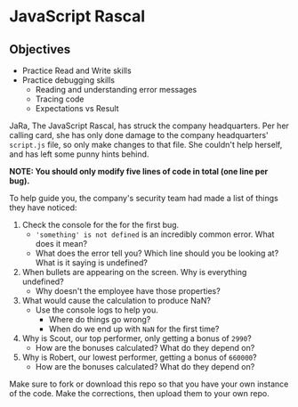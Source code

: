 # JavaScript Rascal

## Objectives

- Practice Read and Write skills
- Practice debugging skills
    - Reading and understanding error messages
    - Tracing code
    - Expectations vs Result


JaRa, The JavaScript Rascal, has struck the company headquarters. Per her calling card, she has only done damage to the company headquarters' `script.js` file, so only make changes to that file. She couldn't help herself, and has left some punny hints behind.

**NOTE: You should only modify five lines of code in total (one line per bug).**

To help guide you, the company's security team had made a list of things they have noticed:

1. Check the console for the for the first bug.
    - `'something' is not defined` is an incredibly common error. What does it mean?
    - What does the error tell you? Which line should you be looking at? What is it saying is undefined?
2. When bullets are appearing on the screen. Why is everything undefined?
    - Why doesn't the employee have those properties?
3. What would cause the calculation to produce NaN?
    - Use the console logs to help you.
        - Where do things go wrong?
        - When do we end up with `NaN` for the first time?
4. Why is Scout, our top performer, only getting a bonus of `2990`?
    - How are the bonuses calculated? What do they depend on?
5. Why is Robert, our lowest performer, getting a bonus of `660000`?
    - How are the bonuses calculated? What do they depend on?

Make sure to fork or download this repo so that you have your own instance of the code. Make the corrections, then upload them to your own repo.
